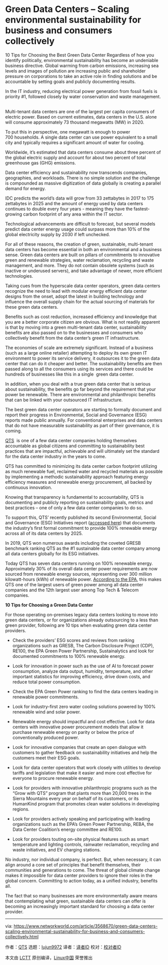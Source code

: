 [#]: collector: (lujun9972)
[#]: translator: ( )
[#]: reviewer: ( )
[#]: publisher: ( )
[#]: url: ( )
[#]: subject: (Green Data Centers – Scaling environmental sustainability for business and consumers collectively)
[#]: via: (https://www.networkworld.com/article/3568670/green-data-centers-scaling-environmental-sustainability-for-business-and-consumers-collectively.html)
[#]: author: (QTS https://www.networkworld.com/author/Andy-Patrizio/)

Green Data Centers – Scaling environmental sustainability for business and consumers collectively
======
10 Tips for Choosing the Best Green Data Center
Regardless of how you identify politically, environmental sustainability has become an undeniable business directive. Global warming from carbon emissions, increasing sea levels and images of pollution are increasing public and shareholder pressure on corporations to take an active role in finding solutions and be accountable by setting goals and publicly documenting results.

In the IT industry, reducing electrical power generation from fossil fuels is priority #1, followed closely by water conservation and waste management.  

Multi-tenant data centers are one of the largest per capita consumers of electric power. Based on current estimates, data centers in the U.S. alone will consume approximately 73 thousand megawatts (MW) in 2020.

To put this in perspective, one megawatt is enough to power 700 households. A single data center can use power equivalent to a small city and typically requires a significant amount of water for cooling.

Worldwide, it’s estimated that data centers consume about three percent of the global electric supply and account for about two percent of total greenhouse gas (GHG) emissions.

Data center efficiency and sustainability now transcends companies, geographies, and workloads. There is no simple solution and the challenge is compounded as massive digitization of data globally is creating a parallel demand for energy.

IDC predicts the world’s data will grow from 33 zettabytes in 2017 to 175 zettabytes in 2025 and the amount of energy used by data centers continues to double every four years - meaning they have the fastest-growing carbon footprint of any area within the IT sector. 

Technological advancements are difficult to forecast, but several models predict data center energy usage could surpass more than 10% of the global electricity supply by 2030 if left unchecked.

For all of these reasons, the creation of green, sustainable, multi-tenant data centers has become essential in both an environmental and a business sense. Green data centers are built on pillars of commitments to innovative green and renewable strategies, water reclamation, recycling and waste management, and more. They do not contain obsolete systems (such as inactive or underused servers), and take advantage of newer, more efficient technologies.

Taking cues from the hyperscale data center operators, green data centers recognize the need to lead with modular energy efficient data center designs from the onset, adopt the latest in building technology and influence the overall supply chain for the actual sourcing of materials for these green data centers.

Benefits such as cost reduction, increased efficiency and knowledge that you are a better corporate citizen are obvious. What is not readily apparent is that by moving into a green multi-tenant data center, sustainability benefits are also passed on to the businesses and consumers who collectively benefit from the data center’s green IT infrastructure.

The economies of scale are extremely significant. Instead of a business (such as a large online retailer) attempting to deploy its own green IT environment to power its service delivery, it outsources it to the green data center that can do it cheaper and better. The sustainability benefits are then passed along to all the consumers using its services and there could be hundreds of businesses like this in a single  green data center.

In addition, when you deal with a true green data center that is serious about sustainability, the benefits go far beyond the requirement that your power be renewable. There are environmental and philanthropic benefits that can be linked with your outsourced IT infrastructure.

The best green data center operators are starting to formally document and report their progress in Environmental, Social and Governance (ESG) reports made public annually. For conventional enterprises and data centers that do not have measurable sustainability as part of their governance, it is coming.

[QTS][1]  is one of a few data center companies holding themselves accountable as global citizens and committing to sustainability best practices that are impactful, achievable and will ultimately set the standard for the data center industry in the years to come.

QTS has committed to minimizing its data center carbon footprint utilizing as much renewable fuel, reclaimed water and recycled materials as possible by implementing a methodic sustainability approach featuring energy efficiency measures and renewable energy procurement, all backed by continuous innovation.

Knowing that transparency is fundamental to accountability, QTS is documenting and publicly reporting on sustainability goals, metrics and best practices – one of only a few data center companies to do so.

To support this, QTS’ recently published its second Environmental, Social and Governance (ESG) Initiatives report ([accessed here][2]) that documents the industry’s first formal commitment to provide 100% renewable energy across all of its data centers by 2025.

In 2019, QTS won numerous awards including the coveted GRESB benchmark ranking QTS as the #1 sustainable data center company among all data centers globally for its ESG initiatives.

Today QTS has seven data centers running on 100% renewable energy. Approximately 30% of its overall data center power requirements are now sourced from renewable energy sources, representing over 300 million kilowatt-hours (kWh) of renewable power. [According to the EPA][3], this makes QTS one of the largest users of green power among all data center companies and the 12th largest user among Top Tech &amp; Telecom companies. 

**10 Tips for Choosing a Green Data Center**

For those operating on-premises legacy data centers looking to move into green data centers, or for organizations already outsourcing to a less than green provider, following are 10 tips when evaluating green data center providers.

  * Check the providers’ ESG scores and reviews from ranking organizations such as GRESB, The Carbon Disclosure Project (CDP), RE100, the EPA Green Power Partnership, Sustainalytics and look for documented commitments to 100% renewable energy.


  * Look for innovation in power such as the use of AI to forecast power consumption, analyze data output, humidity, temperature, and other important statistics for improving efficiency, drive down costs, and reduce total power consumption.


  * Check the EPA Green Power ranking to find the data centers leading in renewable power commitments.
  * Look for industry-first zero water cooling solutions powered by 100% renewable wind and solar power.


  * Renewable energy should impactful and cost effective. Look for data centers with innovative power procurement models that allow it purchase renewable energy on parity or below the price of conventionally produced power.


  * Look for innovative companies that create an open dialogue with customers to gather feedback on sustainability initiatives and help the customers meet their ESG goals.


  * Look for data center operators that work closely with utilities to develop tariffs and legislation that make it easier and more cost effective for everyone to procure renewable energy.


  * Look for providers with innovative philanthropic programs such as the “Grow with QTS” program that plants more than 20,000 trees in the Sierra Mountains every year on behalf of its customers, or its HumanKind program that promotes clean water solutions in developing regions.


  * Look for providers actively speaking and participating with leading organizations such as the EPA’s Green Power Partnership, REBA, the Data Center Coalition’s energy committee and RE100.


  * Look for providers touting on-site physical features such as smart temperature and lighting controls, rainwater reclamation, recycling and waste initiatives, and EV charging stations.



No industry, nor individual company, is perfect. But, when necessary, it can align around a core set of principles that benefit themselves, their communities and generations to come. The threat of global climate change makes it impossible for data center providers to ignore their roles in the global concern. Committing to action today, as a unified industry, benefits all.

The fact that so many businesses are more environmentally aware means that contemplating what green, sustainable data centers can offer is becoming an increasingly important standard for choosing a data center provider.

--------------------------------------------------------------------------------

via: https://www.networkworld.com/article/3568670/green-data-centers-scaling-environmental-sustainability-for-business-and-consumers-collectively.html

作者：[QTS][a]
选题：[lujun9972][b]
译者：[译者ID](https://github.com/译者ID)
校对：[校对者ID](https://github.com/校对者ID)

本文由 [LCTT](https://github.com/LCTT/TranslateProject) 原创编译，[Linux中国](https://linux.cn/) 荣誉推出

[a]: https://www.networkworld.com/author/Andy-Patrizio/
[b]: https://github.com/lujun9972
[1]: https://www.qtsdatacenters.com/
[2]: https://www.qtsdatacenters.com/resources/brochures/esg-initiatives-2019
[3]: https://www.epa.gov/greenpower/green-power-partnership-top-30-tech-telecom
